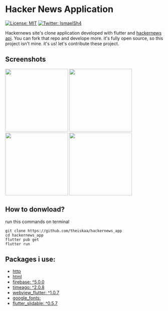 # Hacker News Application

[![License: MIT](https://img.shields.io/npm/l/license?color=red&label=HackerNewsApp&logo=minor&logoColor=black)](https://github.com/angular/angular.js/blob/master/LICENSE)
[![Twitter: IsmaelSh4](https://img.shields.io/twitter/follow/theiskaa?style=social)](https://twitter.com/theiskaa)

Hackernews site's clone application developed with flutter and [hackernews api](https://github.com/HackerNews/API). You can fork that repo and develope more.
it's fully open source, so this project isn't mine. it's us! let's contribute these project. 

## Screenshots
<img src="https://github.com/theiskaa/hackernews_app/blob/main/assets/screenshots/1.png" width="200">  <img src="https://github.com/theiskaa/hackernews_app/blob/main/assets/screenshots/2.png" width="200">  <img src="https://github.com/theiskaa/hackernews_app/blob/main/assets/screenshots/3.png" width="200">  <img src="https://github.com/theiskaa/hackernews_app/blob/main/assets/screenshots/4.png" width="200">
 

## How to donwload?
run this commands on terminal
``` 
git clone https://github.com/theiskaa/hackernews_app
cd hackernews_app
flutter pub get
flutter run
```

## Packages i use:
- [http](https://pub.dev/packages/http)
- [html](https://pub.dev/packages/html)
- [firebase: ^5.0.0](https://pub.dev/packages/firebase)
- [timeago: ^2.0.8](https://pub.dev/packages/math_expressions)
- [webview_flutter: ^1.0.7](https://pub.dev/packages/webview_flutter)
- [google_fonts:](https://pub.dev/packages/google_fonts)
- [flutter_slidable: ^0.5.7](https://pub.dev/packages/flutter_slidable)
